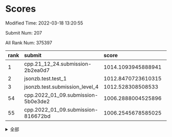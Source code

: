 # Scores

Modified Time: 2022-03-18 13:20:55

Submit Num: 207

All Rank Num: 375397

| rank |               submit               |       score        |       sigma        | pk_num |
| :--- | :--------------------------------- | :----------------- | :----------------- | :----- |
| 1    | cpp.21_12_24.submission-2b2ea0d7   | 1014.1093945888941 | 0.8130525473494719 | 7253   |
| 2    | jsonzb.test.test_1                 | 1012.8470723610315 | 0.7908660790401373 | 7254   |
| 3    | jsonzb.test.submission_level_4     | 1012.528308508533  | 0.8220356236632321 | 7250   |
| 54   | cpp.2022_01_09.submission-5b0e3de2 | 1006.2888004525896 | 0.7188617854656745 | 7258   |
| 55   | cpp.2022_01_09.submission-816672bd | 1006.2545678585025 | 0.7248054702554794 | 7255   |


<details>
<summary>全部</summary>

| rank |                 submit                 |       score        |       sigma        | pk_num |
| :--- | :------------------------------------- | :----------------- | :----------------- | :----- |
| 1    | cpp.21_12_24.submission-2b2ea0d7       | 1014.1093945888941 | 0.8130525473494719 | 7253   |
| 2    | jsonzb.test.test_1                     | 1012.8470723610315 | 0.7908660790401373 | 7254   |
| 3    | jsonzb.test.submission_level_4         | 1012.528308508533  | 0.8220356236632321 | 7250   |
| 4    | gobigger.level_3.submission_level_3_49 | 1011.6692763637628 | 0.7664880437809548 | 7252   |
| 5    | gobigger.level_3.submission_level_3_47 | 1011.4329328739353 | 0.7617037170765198 | 7248   |
| 6    | gobigger.level_3.submission_level_3_36 | 1011.3999309080305 | 0.7811185174215636 | 7251   |
| 7    | gobigger.level_3.submission_level_3_43 | 1011.1276401418525 | 0.7742864987327582 | 7251   |
| 8    | gobigger.level_3.submission_level_3_10 | 1011.1269437582146 | 0.7725596132780398 | 7258   |
| 9    | gobigger.level_3.submission_level_3_38 | 1011.0389113838113 | 0.7716046705167782 | 7253   |
| 10   | gobigger.level_3.submission_level_3_24 | 1010.9884480032127 | 0.7462460571939772 | 7253   |
| 11   | gobigger.level_3.submission_level_3_40 | 1010.9500219139125 | 0.7596416505495017 | 7257   |
| 12   | gobigger.level_3.submission_level_3_44 | 1010.8927049676631 | 0.7792606182063718 | 7258   |
| 13   | gobigger.level_3.submission_level_3_27 | 1010.8669759056198 | 0.7577421096726977 | 7253   |
| 14   | gobigger.level_3.submission_level_3_14 | 1010.7771043988859 | 0.769517439405628  | 7252   |
| 15   | gobigger.level_3.submission_level_3_11 | 1010.7402987442448 | 0.7519924141702458 | 7258   |
| 16   | gobigger.level_3.submission_level_3_4  | 1010.7273311275115 | 0.7568904986010614 | 7254   |
| 17   | gobigger.level_3.submission_level_3_9  | 1010.6044675480974 | 0.7730080423773025 | 7254   |
| 18   | gobigger.level_3.submission_level_3_0  | 1010.5489022380358 | 0.7623209829365076 | 7258   |
| 19   | gobigger.level_3.submission_level_3_15 | 1010.4797729813711 | 0.7559262513778231 | 7259   |
| 20   | gobigger.level_3.submission_level_3_34 | 1010.4439070371269 | 0.7687799794802518 | 7247   |
| 21   | gobigger.level_3.submission_level_3_45 | 1010.4195747866187 | 0.7559167660079469 | 7260   |
| 22   | gobigger.level_3.submission_level_3_42 | 1010.3795749618937 | 0.7419561253076786 | 7263   |
| 23   | gobigger.level_3.submission_level_3_25 | 1010.3415441475605 | 0.762262025930616  | 7255   |
| 24   | gobigger.level_3.submission_level_3_6  | 1010.266178924824  | 0.7562574084650153 | 7254   |
| 25   | gobigger.level_3.submission_level_3_37 | 1010.2202168839881 | 0.7661629665738969 | 7254   |
| 26   | gobigger.level_3.submission_level_3_33 | 1010.1823248453111 | 0.7746344508510175 | 7257   |
| 27   | gobigger.level_3.submission_level_3_28 | 1010.1405863036698 | 0.7810407447303074 | 7253   |
| 28   | gobigger.level_3.submission_level_3_48 | 1010.1264415098724 | 0.761713779019737  | 7252   |
| 29   | gobigger.level_3.submission_level_3_39 | 1010.0204468257347 | 0.7693668737563518 | 7251   |
| 30   | gobigger.level_3.submission_level_3_16 | 1009.9482923986424 | 0.7589299849097212 | 7253   |
| 31   | gobigger.level_3.submission_level_3_23 | 1009.9431171263736 | 0.7610829594902183 | 7254   |
| 32   | gobigger.level_3.submission_level_3_18 | 1009.882498064918  | 0.7589350224722774 | 7249   |
| 33   | gobigger.level_3.submission_level_3_17 | 1009.8495268141478 | 0.763218322473037  | 7259   |
| 34   | gobigger.level_3.submission_level_3_30 | 1009.8100288634475 | 0.750334039326695  | 7258   |
| 35   | gobigger.level_3.submission_level_3_21 | 1009.7716015661942 | 0.7494531211513457 | 7250   |
| 36   | gobigger.level_3.submission_level_3_1  | 1009.7518525590234 | 0.7795607582328566 | 7255   |
| 37   | gobigger.level_3.submission_level_3_5  | 1009.6863924923827 | 0.7630027429805114 | 7256   |
| 38   | gobigger.level_3.submission_level_3_13 | 1009.6544865136257 | 0.7741844945579375 | 7250   |
| 39   | gobigger.level_3.submission_level_3_20 | 1009.6218005594149 | 0.7549950173973841 | 7254   |
| 40   | gobigger.level_3.submission_level_3_32 | 1009.591185602738  | 0.7512134461420978 | 7253   |
| 41   | gobigger.level_3.submission_level_3_3  | 1009.5593456319255 | 0.7540729161476515 | 7255   |
| 42   | gobigger.level_3.submission_level_3_2  | 1009.5412062303066 | 0.7550880726779142 | 7256   |
| 43   | gobigger.level_3.submission_level_3_7  | 1009.5326152643604 | 0.7466513475426726 | 7257   |
| 44   | gobigger.level_3.submission_level_3_22 | 1009.2266061228171 | 0.7639978297102218 | 7251   |
| 45   | gobigger.level_3.submission_level_3_8  | 1009.2148004207884 | 0.766866005907745  | 7254   |
| 46   | gobigger.level_3.submission_level_3_12 | 1009.2075131486541 | 0.748524366415501  | 7251   |
| 47   | gobigger.level_3.submission_level_3_31 | 1009.0524732277074 | 0.7623858027975741 | 7248   |
| 48   | gobigger.level_3.submission_level_3_46 | 1008.990607169325  | 0.7390139242688207 | 7254   |
| 49   | gobigger.level_3.submission_level_3_29 | 1008.9700450448049 | 0.7583151670593948 | 7253   |
| 50   | gobigger.level_3.submission_level_3_41 | 1008.626694986688  | 0.7463283285913362 | 7256   |
| 51   | gobigger.level_3.submission_level_3_19 | 1008.5483058266324 | 0.7420774713526483 | 7255   |
| 52   | gobigger.level_3.submission_level_3_35 | 1008.4990405276615 | 0.7387493684728832 | 7257   |
| 53   | gobigger.level_3.submission_level_3_26 | 1008.472152839232  | 0.7412332040617744 | 7254   |
| 54   | cpp.2022_01_09.submission-5b0e3de2     | 1006.2888004525896 | 0.7188617854656745 | 7258   |
| 55   | cpp.2022_01_09.submission-816672bd     | 1006.2545678585025 | 0.7248054702554794 | 7255   |
| 56   | gobigger.level_1.submission_level_1_48 | 1004.5636095655755 | 0.722560889058166  | 7246   |
| 57   | gobigger.level_1.submission_level_1_38 | 1004.4855630353087 | 0.7201210667810366 | 7255   |
| 58   | gobigger.level_1.submission_level_1_12 | 1004.2382767484073 | 0.7253160127445845 | 7254   |
| 59   | gobigger.level_1.submission_level_1_5  | 1004.2287980486508 | 0.7207573935849141 | 7252   |
| 60   | gobigger.level_1.submission_level_1_32 | 1004.2189303466056 | 0.7440159380541951 | 7253   |
| 61   | gobigger.level_1.submission_level_1_11 | 1004.1497792585484 | 0.7309766593759699 | 7255   |
| 62   | gobigger.level_1.submission_level_1_34 | 1003.9710997274608 | 0.7170248799612833 | 7248   |
| 63   | gobigger.level_1.submission_level_1_19 | 1003.970097834431  | 0.7189781946705992 | 7256   |
| 64   | gobigger.level_1.submission_level_1_16 | 1003.9577960689345 | 0.7168239938744115 | 7253   |
| 65   | gobigger.level_1.submission_level_1_30 | 1003.9570863431513 | 0.7167748167189328 | 7256   |
| 66   | gobigger.level_1.submission_level_1_49 | 1003.9304488327992 | 0.723451513335082  | 7257   |
| 67   | gobigger.level_1.submission_level_1_25 | 1003.9178651489791 | 0.7270065849247705 | 7259   |
| 68   | gobigger.level_1.submission_level_1_20 | 1003.8944000270443 | 0.7196512864997906 | 7258   |
| 69   | gobigger.level_1.submission_level_1_40 | 1003.882134962127  | 0.7283644048625888 | 7253   |
| 70   | gobigger.level_1.submission_level_1_26 | 1003.825085361238  | 0.7200242519132212 | 7254   |
| 71   | gobigger.level_1.submission_level_1_39 | 1003.801204500815  | 0.722225913541697  | 7254   |
| 72   | gobigger.level_1.submission_level_1_27 | 1003.7618324777663 | 0.7164196423335214 | 7250   |
| 73   | gobigger.level_1.submission_level_1_37 | 1003.7261460380698 | 0.7210091632639205 | 7257   |
| 74   | gobigger.level_1.submission_level_1_8  | 1003.6237989112635 | 0.7352576121827237 | 7253   |
| 75   | gobigger.level_1.submission_level_1_31 | 1003.5968748193129 | 0.7216186102177421 | 7256   |
| 76   | gobigger.level_1.submission_level_1_15 | 1003.5265762333739 | 0.7196917650806276 | 7257   |
| 77   | gobigger.level_1.submission_level_1_0  | 1003.4888474243625 | 0.7124824619595554 | 7254   |
| 78   | gobigger.level_1.submission_level_1_42 | 1003.4881243176111 | 0.721493005536554  | 7254   |
| 79   | gobigger.level_1.submission_level_1_28 | 1003.4467425662901 | 0.7413779048729068 | 7258   |
| 80   | gobigger.level_1.submission_level_1_14 | 1003.4317394555203 | 0.7152875232030895 | 7258   |
| 81   | gobigger.level_1.submission_level_1_47 | 1003.424593228471  | 0.7063604516591862 | 7252   |
| 82   | gobigger.level_1.submission_level_1_23 | 1003.4141711720812 | 0.7160133151237027 | 7252   |
| 83   | gobigger.level_1.submission_level_1_43 | 1003.4085367072904 | 0.7181681743424996 | 7250   |
| 84   | gobigger.level_1.submission_level_1_46 | 1003.3636078196923 | 0.7164540364513159 | 7254   |
| 85   | gobigger.level_1.submission_level_1_24 | 1003.2757519421758 | 0.7242334590311507 | 7251   |
| 86   | gobigger.level_1.submission_level_1_33 | 1003.1694575100314 | 0.7062297914245326 | 7252   |
| 87   | gobigger.level_1.submission_level_1_21 | 1003.1618698879238 | 0.7081598852688196 | 7251   |
| 88   | gobigger.level_1.submission_level_1_41 | 1003.1543094415368 | 0.7178428034383576 | 7253   |
| 89   | gobigger.level_1.submission_level_1_17 | 1003.1497343907926 | 0.7176261663658424 | 7258   |
| 90   | gobigger.level_1.submission_level_1_45 | 1003.0717560793398 | 0.7260099816760107 | 7254   |
| 91   | gobigger.level_1.submission_level_1_3  | 1003.0391529936727 | 0.7142492458416323 | 7251   |
| 92   | gobigger.level_1.submission_level_1_36 | 1002.9790552756881 | 0.7156639181515403 | 7259   |
| 93   | gobigger.level_1.submission_level_1_18 | 1002.7878171563004 | 0.7244769034677271 | 7251   |
| 94   | gobigger.level_1.submission_level_1_44 | 1002.7841678054385 | 0.7203383247540823 | 7255   |
| 95   | gobigger.level_1.submission_level_1_9  | 1002.6939279828002 | 0.7048193262585868 | 7251   |
| 96   | gobigger.level_1.submission_level_1_35 | 1002.5997402377836 | 0.7165636323937373 | 7251   |
| 97   | gobigger.level_1.submission_level_1_29 | 1002.5940265269178 | 0.7175292459251443 | 7251   |
| 98   | gobigger.level_1.submission_level_1_22 | 1002.563237598478  | 0.7266382722645247 | 7255   |
| 99   | gobigger.level_1.submission_level_1_13 | 1002.5289260129856 | 0.7168458036965836 | 7259   |
| 100  | gobigger.level_1.submission_level_1_6  | 1002.4915063995396 | 0.7174629343977221 | 7254   |
| 101  | gobigger.level_1.submission_level_1_10 | 1002.4598571685922 | 0.7176256922278199 | 7251   |
| 102  | gobigger.level_1.submission_level_1_2  | 1002.2221722287021 | 0.7185385541815078 | 7257   |
| 103  | gobigger.level_1.submission_level_1_1  | 1002.1179510131177 | 0.7135689271394045 | 7254   |
| 104  | gobigger.level_1.submission_level_1_4  | 1002.0659894427389 | 0.714866980941698  | 7257   |
| 105  | gobigger.level_1.submission_level_1_7  | 1001.9160140946428 | 0.715088643028687  | 7257   |
| 106  | gobigger.random.submission_random_45   | 997.2568961750165  | 0.7147312089147271 | 7253   |
| 107  | gobigger.random.submission_random_4    | 996.8616086090221  | 0.7025724418064977 | 7255   |
| 108  | gobigger.random.submission_random_42   | 996.8524110107109  | 0.7043646235263099 | 7257   |
| 109  | gobigger.random.submission_random_44   | 996.7543890766777  | 0.7238350866146854 | 7253   |
| 110  | gobigger.random.submission_random_11   | 996.690034377526   | 0.7236238911541547 | 7255   |
| 111  | gobigger.random.submission_random_29   | 996.6141662201784  | 0.6997112419523338 | 7253   |
| 112  | gobigger.random.submission_random_7    | 996.5878176767269  | 0.7237039312284599 | 7250   |
| 113  | gobigger.random.submission_random_49   | 996.5186567069258  | 0.7173589901033747 | 7256   |
| 114  | gobigger.random.submission_random_41   | 996.5030029206274  | 0.696495912926673  | 7251   |
| 115  | gobigger.random.submission_random_38   | 996.4928371767616  | 0.7116572620592266 | 7256   |
| 116  | gobigger.random.submission_random_3    | 996.4140469445443  | 0.7076110273101975 | 7259   |
| 117  | gobigger.random.submission_random_31   | 996.4120618569951  | 0.7113223380613607 | 7256   |
| 118  | gobigger.random.submission_random_12   | 996.2640277811946  | 0.7255233125833176 | 7255   |
| 119  | gobigger.random.submission_random_17   | 996.2557182046265  | 0.7060061321926596 | 7255   |
| 120  | gobigger.random.submission_random_46   | 996.237362428965   | 0.7139168703367194 | 7258   |
| 121  | gobigger.random.submission_random_8    | 996.1794047215033  | 0.7001001201843972 | 7257   |
| 122  | gobigger.random.submission_random_18   | 996.1568375400552  | 0.7087912430255279 | 7254   |
| 123  | gobigger.random.submission_random_27   | 996.1335004475732  | 0.7050204892202113 | 7254   |
| 124  | gobigger.random.submission_random_40   | 996.0793571526748  | 0.7198901936004657 | 7252   |
| 125  | gobigger.random.submission_random_28   | 996.0781661453248  | 0.704044193365326  | 7253   |
| 126  | gobigger.random.submission_random_16   | 995.9731718535551  | 0.7113307747086646 | 7252   |
| 127  | gobigger.random.submission_random_14   | 995.9721491330961  | 0.7007921588116325 | 7254   |
| 128  | gobigger.random.submission_random_33   | 995.9569283044299  | 0.7118896755068583 | 7254   |
| 129  | gobigger.random.submission_random_24   | 995.9468762767116  | 0.7070169486063479 | 7254   |
| 130  | gobigger.random.submission_random_25   | 995.9252993924258  | 0.7069074462020118 | 7255   |
| 131  | gobigger.random.submission_random_5    | 995.9200646146566  | 0.704637422311346  | 7249   |
| 132  | gobigger.random.submission_random_0    | 995.786919960573   | 0.7171183922279172 | 7253   |
| 133  | gobigger.random.submission_random_30   | 995.6870402002875  | 0.7114249266786419 | 7251   |
| 134  | gobigger.random.submission_random_43   | 995.6755732597751  | 0.705414859376313  | 7251   |
| 135  | gobigger.random.submission_random_9    | 995.6348311943184  | 0.7099505718257388 | 7256   |
| 136  | gobigger.random.submission_random_15   | 995.6333479741083  | 0.7088175056341021 | 7251   |
| 137  | gobigger.random.submission_random_39   | 995.6249311845224  | 0.7061658692688826 | 7253   |
| 138  | gobigger.random.submission_random_47   | 995.5847082176634  | 0.715902444264254  | 7254   |
| 139  | gobigger.random.submission_random_2    | 995.5568670879862  | 0.7157617424828253 | 7258   |
| 140  | gobigger.random.submission_random_10   | 995.5445633416198  | 0.7008825318468594 | 7253   |
| 141  | gobigger.random.submission_random_48   | 995.5327926153678  | 0.7115303381817787 | 7254   |
| 142  | gobigger.random.submission_random_36   | 995.4986207394115  | 0.7228414084825321 | 7253   |
| 143  | gobigger.random.submission_random_22   | 995.494467731478   | 0.7097872927882622 | 7252   |
| 144  | gobigger.random.submission_random_23   | 995.454943003899   | 0.7154859449549477 | 7251   |
| 145  | gobigger.random.submission_random_21   | 995.4035112401461  | 0.7086513214408391 | 7255   |
| 146  | gobigger.random.submission_random_37   | 995.3583368286552  | 0.7052444505481034 | 7258   |
| 147  | gobigger.random.submission_random_6    | 995.3343733098993  | 0.7103133223846224 | 7252   |
| 148  | gobigger.random.submission_random_26   | 995.2950430956571  | 0.7068061696727977 | 7257   |
| 149  | gobigger.random.submission_random_19   | 995.2584514146981  | 0.7177239568093036 | 7251   |
| 150  | gobigger.random.submission_random_13   | 995.2409058868903  | 0.7247266466829976 | 7254   |
| 151  | gobigger.random.submission_random_1    | 995.23979263132    | 0.7176955264637536 | 7252   |
| 152  | gobigger.random.submission_random_35   | 995.1829762286254  | 0.7167432630511088 | 7254   |
| 153  | gobigger.random.submission_random_32   | 995.1741809537567  | 0.7089001896628688 | 7252   |
| 154  | gobigger.random.submission_random_20   | 995.1118381580596  | 0.7175131448162325 | 7253   |
| 155  | gobigger.random.submission_random_34   | 994.9612189489818  | 0.7176079534593169 | 7255   |
| 156  | gobigger.level_2.submission_level_2_13 | 994.0013054756943  | 0.7336620276514666 | 7253   |
| 157  | gobigger.level_2.submission_level_2_46 | 993.4549104468167  | 0.7461492359970125 | 7253   |
| 158  | gobigger.level_2.submission_level_2_48 | 993.4163472196306  | 0.7602469502084321 | 7254   |
| 159  | gobigger.level_2.submission_level_2_45 | 993.3035586226258  | 0.7455427652337633 | 7252   |
| 160  | gobigger.level_2.submission_level_2_26 | 993.2121992929777  | 0.7373678852461628 | 7255   |
| 161  | gobigger.level_2.submission_level_2_22 | 993.1224265834819  | 0.7344762774271727 | 7259   |
| 162  | gobigger.level_2.submission_level_2_32 | 993.0835226016694  | 0.7275738529053792 | 7251   |
| 163  | gobigger.level_2.submission_level_2_16 | 993.0634323076791  | 0.7531654753572827 | 7252   |
| 164  | gobigger.level_2.submission_level_2_5  | 992.8524520464143  | 0.7443603902328357 | 7255   |
| 165  | gobigger.level_2.submission_level_2_49 | 992.7412432421843  | 0.7545424920276931 | 7246   |
| 166  | gobigger.level_2.submission_level_2_14 | 992.6494954145965  | 0.7444995875016611 | 7250   |
| 167  | gobigger.level_2.submission_level_2_7  | 992.644657476951   | 0.7365261638506784 | 7251   |
| 168  | gobigger.level_2.submission_level_2_47 | 992.5371188198559  | 0.7638857743560841 | 7257   |
| 169  | gobigger.level_2.submission_level_2_39 | 992.4777685835118  | 0.7384147561434403 | 7257   |
| 170  | gobigger.level_2.submission_level_2_30 | 992.469520783616   | 0.7573729230166475 | 7253   |
| 171  | gobigger.level_2.submission_level_2_2  | 992.3986257739818  | 0.7268115004800352 | 7250   |
| 172  | gobigger.level_2.submission_level_2_41 | 992.3099901090943  | 0.7325227697882967 | 7256   |
| 173  | gobigger.level_2.submission_level_2_25 | 992.309687642407   | 0.7430302851722923 | 7251   |
| 174  | gobigger.level_2.submission_level_2_43 | 991.9909387382509  | 0.7501850089239918 | 7260   |
| 175  | gobigger.level_2.submission_level_2_18 | 991.9742712479765  | 0.7362986009703669 | 7258   |
| 176  | gobigger.level_2.submission_level_2_29 | 991.96026033974    | 0.7464693599901662 | 7250   |
| 177  | gobigger.level_2.submission_level_2_24 | 991.9562231722538  | 0.7497710867211103 | 7255   |
| 178  | gobigger.level_2.submission_level_2_9  | 991.8959981208848  | 0.7392087786067116 | 7253   |
| 179  | gobigger.level_2.submission_level_2_34 | 991.845447762011   | 0.7635901056974406 | 7255   |
| 180  | gobigger.level_2.submission_level_2_6  | 991.8190743614845  | 0.7507311475874473 | 7255   |
| 181  | gobigger.level_2.submission_level_2_17 | 991.8188230933217  | 0.7538499963247114 | 7256   |
| 182  | gobigger.level_2.submission_level_2_3  | 991.808613431492   | 0.7542255078093254 | 7254   |
| 183  | gobigger.level_2.submission_level_2_19 | 991.8052309466541  | 0.752874954114313  | 7257   |
| 184  | gobigger.level_2.submission_level_2_31 | 991.7877954350317  | 0.7638002899185596 | 7255   |
| 185  | gobigger.level_2.submission_level_2_36 | 991.7737120779706  | 0.7394128074568854 | 7251   |
| 186  | gobigger.level_2.submission_level_2_35 | 991.7440140393917  | 0.7483883280105216 | 7256   |
| 187  | gobigger.level_2.submission_level_2_1  | 991.7195129634149  | 0.7670733192039491 | 7252   |
| 188  | gobigger.level_2.submission_level_2_42 | 991.6937396786337  | 0.7637924990721894 | 7254   |
| 189  | gobigger.level_2.submission_level_2_12 | 991.6833888740149  | 0.7621985555584682 | 7252   |
| 190  | gobigger.level_2.submission_level_2_4  | 991.6820879786032  | 0.739617853231253  | 7256   |
| 191  | gobigger.level_2.submission_level_2_28 | 991.5998048656485  | 0.7534721300586554 | 7253   |
| 192  | gobigger.level_2.submission_level_2_21 | 991.5348064448663  | 0.7426249562091388 | 7254   |
| 193  | gobigger.level_2.submission_level_2_15 | 991.5200248140425  | 0.7455196631628657 | 7256   |
| 194  | gobigger.level_2.submission_level_2_37 | 991.428146856359   | 0.7575680593047319 | 7254   |
| 195  | gobigger.level_2.submission_level_2_40 | 991.3589748467028  | 0.7515146419419403 | 7257   |
| 196  | gobigger.level_2.submission_level_2_44 | 991.2741829848644  | 0.7750562821017956 | 7256   |
| 197  | gobigger.level_2.submission_level_2_33 | 991.2561616033271  | 0.7664906132808875 | 7257   |
| 198  | gobigger.level_2.submission_level_2_23 | 991.2477156460983  | 0.7507752446883238 | 7256   |
| 199  | gobigger.level_2.submission_level_2_20 | 991.1561803552072  | 0.755296461752581  | 7257   |
| 200  | gobigger.level_2.submission_level_2_8  | 991.0732147602511  | 0.7731783931477166 | 7260   |
| 201  | gobigger.level_2.submission_level_2_11 | 990.9724307272089  | 0.7645054593703167 | 7253   |
| 202  | gobigger.level_2.submission_level_2_0  | 990.9428259242341  | 0.7541640499820356 | 7256   |
| 203  | gobigger.level_2.submission_level_2_10 | 990.6499994881042  | 0.7746359759332974 | 7258   |
| 204  | gobigger.level_2.submission_level_2_27 | 990.4678062357538  | 0.7477919017738608 | 7250   |
| 205  | gobigger.level_2.submission_level_2_38 | 990.1512177368566  | 0.7703059203166354 | 7257   |
| 206  | gobigger.none.submission_none_0        | 976.50537904668    | 1.39990950398557   | 7250   |
| 207  | gobigger.none.submission_none_1        | 974.9175118688471  | 1.5456819289578856 | 7253   |

</details>
